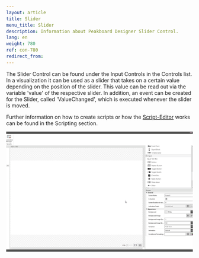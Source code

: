 ```yaml
---
layout: article
title: Slider
menu_title: Slider
description: Information about Peakboard Designer Slider Control.
lang: en
weight: 780
ref: con-780
redirect_from:
---
```


The Slider Control can be found under the Input Controls in the Controls list. 
In a visualization it can be used as a slider that takes on a certain value depending on the position of the slider. 
This value can be read out via the variable 'value' of the respective slider. 
In addition, an event can be created for the Slider, called 'ValueChanged', which is executed whenever the slider is moved.

Further information on how to create scripts or how the [Script-Editor](/scripting/en-script-editor.html) works can be found in the Scripting section.

![image_1](/assets/images/Controls/Slider/slider01.gif)